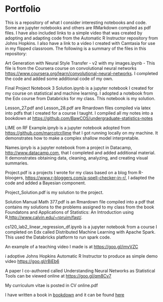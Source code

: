 # Portfolio

This is a repository of what I consider interesting notebooks and code.  Some are jupyter notebooks and others are RMarkdown compiled as pdf files.  I have also included links to a simple video that was created by adopting and adapting code from the Automatic R Instructor repository from Johns Hopkins.  I also have a link to a video I created with Camtasia for use in my flipped classroom.  The following is a summary of the files in this repository:

Art Generation with Neural Style Transfer - v2 with my images.ipynb - This file is from the Coursera course on convolutional neural networks https://www.coursera.org/learn/convolutional-neural-networks. I completed the code and added some additional code of my own.

Final Project Notebook 3 Solution.ipynb is a jupyter notebook I created for my course on statistical and machine learning.  I adopted a notebook from the Edx course from Databricks for my class.  This notebook is my solution.

Lesson_27.pdf and Lesson_28.pdf are Rmardown files compiled via latex into pdfs that I created for a course I taught.  I compiled all my notes into a bookdown at https://github.com/BawCOS/undergraduate-statistics-notes 

LIME on RF Example.ipnyb is a jupyter notebook adopted from https://github.com/marcotcr/lime that I got running locally on my machine.  It demonstrates how to make a complex shallow model interpretable. 

Names.ipnyb is a jupyter notebook from a project in Datacamp, http://www.datacamp.com, that I completed and added additional material.  It demonstrates obtaining data, cleaning, analyzing, and creating visual summaries.

Project.pdf is a projects I wrote for my class based on a blog from R-bloogers, https://www.r-bloggers.com/a-spell-checker-in-r/, I adapted the code and added a Bayesian component.

Project_Solution.pdf is my solution to the project.

Solution Manual Math 377.pdf is an Rmardown file compiled into a pdf that contains my solutions to the problems assigned to my class from the book Foundatons and Applications of Statistics: An Introduction using R,http://www.calvin.edu/~rpruim/fast/.

cs120_lab2_linear_regression_df.ipynb is a jupyter notebook from a course I completed on Edx called Distributed Machine Learning with Apache Spark.  This used the Databricks platform to run spark code.

An example of a teaching video I made is at https://goo.gl/imvVZC 

i adoptive Johns Hopkins Automatic R Instructor to produce as simple demo video https://goo.gl/rBiEb6

A paper I co-authored called Understanding Neural Networks as Statistical Tools can be viewed online at https://goo.gl/qm8Cv7 

My curriculum vitae is posted in CV online.pdf

I have written a book in [bookdown](https://bookdown.org/) and it can be found [here](https://bawcos.github.io/undergraduate-statistics-notes/)
